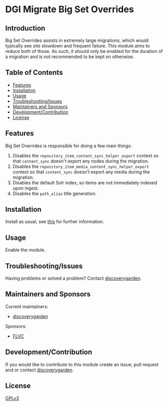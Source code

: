 # DGI Migrate Big Set Overrides

## Introduction

Big Set Overrides assists in extremely large migrations, which would typically see site slowdown and frequent failure. This module aims to reduce both of those. As such, it should only be enabled for the duration of a migration and is not recommended to be kept on otherwise.

## Table of Contents

* [Features](#features)
* [Installation](#installation)
* [Usage](#usage)
* [Troubleshooting/Issues](#troubleshootingissues)
* [Maintainers and Sponsors](#maintainers-and-sponsors)
* [Development/Contribution](#developmentcontribution)
* [License](#license)

## Features

Big Set Overrides is responsible for doing a few main things:

1. Disables the `repository_item_content_sync_helper_export` context so that `content_sync` doesn't export any nodes during the migration.
2. Disables the `repository_item_media_content_sync_helper_export` context so that `content_sync` doesn't export any media during the migration.
3. Disables the default Solr index, so items are not immediately indexed upon ingest.
4. Disables the `path_alias` title generation.

## Installation

Install as usual, see
[this](https://drupal.org/documentation/install/modules-themes/modules-8) for
further information.

## Usage

Enable the module.

## Troubleshooting/Issues

Having problems or solved a problem? Contact
[discoverygarden](http://www.discoverygarden.ca).

## Maintainers and Sponsors

Current maintainers:

* [discoverygarden](http://www.discoverygarden.ca)

Sponsors:

* [FLVC]()

## Development/Contribution

If you would like to contribute to this module create an issue, pull request
and or contact
[discoverygarden](http://www.discoverygarden.ca).

## License

[GPLv3](http://www.gnu.org/licenses/gpl-3.0.txt)
